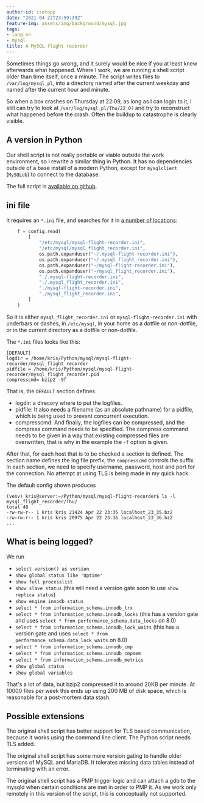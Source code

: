 ```yaml
---
author-id: isotopp
date: "2021-04-22T23:59:39Z"
feature-img: assets/img/background/mysql.jpg
tags:
- lang_en
- mysql
title: A MySQL flight recorder
---
```


Sometimes things go wrong, and it surely would be nice if you at least knew afterwards what happened. Where I work, we are running a shell script older than time itself, once a minute. The script writes files to `/var/log/mysql_pl`, into a directory named after the current weekday and named after the current hour and minute.

So when a box crashes on Thursday at 22:09, as long as I can login to it, I still can try to look at `/var/log/mysql_pl/Thu/22_0?` and try to reconstruct what happened before the crash. Often the buildup to catastrophe is clearly visible.

## A version in Python

Our shell script is not really portable or viable outside the work environment, so I rewrite a similar thing in Python. It has no dependencies outside of a base install of a modern Python, except for `mysqlclient` (`MySQLdb`) to connect to the database.

The full script is [available on github](https://github.com/isotopp/mysql-dev-examples/tree/master/mysql-flight-recorder).

## ini file

It requires an `*.ini` file, and searches for it in [a number of locations](https://github.com/isotopp/mysql-dev-examples/blob/master/mysql-flight-recorder/flight_recorder.py#L299-L314):

```python
    f = config.read(
        [
            "/etc/mysql/mysql-flight-recorder.ini",
            "/etc/mysql/mysql_flight_recorder.ini",
            os.path.expanduser("~/.mysql-flight-recorder.ini"),
            os.path.expanduser("~/.mysql_flight_recorder.ini"),
            os.path.expanduser("~/mysql-flight-recorder.ini"),
            os.path.expanduser("~/mysql_flight_recorder.ini"),
            "./.mysql-flight-recorder.ini",
            "./.mysql_flight_recorder.ini",
            "./mysql-flight-recorder.ini",
            "./mysql_flight_recorder.ini",
        ]
    )
```

So it is either `mysql_flight_recorder.ini` or `mysql-flight-recorder.ini` with underbars or dashes, in `/etc/mysql`, in your home as a dotfile or non-dotfile, or in the current directory as a dotfile or non-dotfile.

The `*.ini` files looks like this:

```console
[DEFAULT]
logdir = /home/kris/Python/mysql/mysql-flight-recorder/mysql_flight_recorder
pidfile = /home/kris/Python/mysql/mysql-flight-recorder/mysql_flight_recorder.pid
compresscmd= bzip2 -9f
```

That is, the `DEFAULT` section defines

- logdir: a direcory where to put the logfiles. 
- pidfile: It also needs a filename (as an absolute pathname) for a pidfile, which is being used to prevent concurrent execution.
- compresscmd: And finally, the logfiles can be compressed, and the compress command needs to be specified. The compress command needs to be given in a way that existing compressed files are overwritten, that is why in the example the `-f` option is given.

After that, for each host that is to be checked a section is defined. The section name defines the log file prefix, the `compresscmd` controls the suffix. In each section, we need to specify username, password, host and port for the connection. No attempt at using TLS is being made in my quick hack.

The default config shown produces

```console
(venv) kris@server:~/Python/mysql/mysql-flight-recorder$ ls -l mysql_flight_recorder/Thu/
total 48
-rw-rw-r-- 1 kris kris 21424 Apr 22 23:35 localhost_23_35.bz2
-rw-rw-r-- 1 kris kris 20975 Apr 22 23:36 localhost_23_36.bz2
...
```


## What is being logged?

We run

- `select version() as version`
- `show global status like 'Uptime'`
- `show full processlist`
- `show slave status` (this will need a version gate soon to use `show replica status`)
- `show engine innodb status`
- `select * from information_schema.innodb_trx`
- `select * from information_schema.innodb_locks` (this has a version gate and uses `select * from performance_schema.data_locks` on 8.0)
- `select * from information_schema.innodb_lock_waits` (this has a version gate and uses `select * from performance_schema.data_lock_waits` on 8.0)
- `select * from information_schema.innodb_cmp`
- `select * from information_schema.innodb_cmpmem`
- `select * from information_schema.innodb_metrics`
- `show global status`
- `show global variables`

That's a lot of data, but bzip2 compressed it to around 20KB per minute. At 10000 files per week this ends up using 200 MB of disk space, which is reasonable for a post-mortem data stash.

## Possible extensions

The original shell script has better support for TLS based communication, because it works using the command line client. The Python script needs TLS added.

The original shell script has some more version gating to handle older versions of MySQL and MariaDB. It tolerates missing data tables instead of terminating with an error.

The original shell script has a PMP trigger logic and can attach a gdb to the mysqld when certain conditions are met in order to PMP it. As we work only remotely in this version of the script, this is conceptually not supported.
